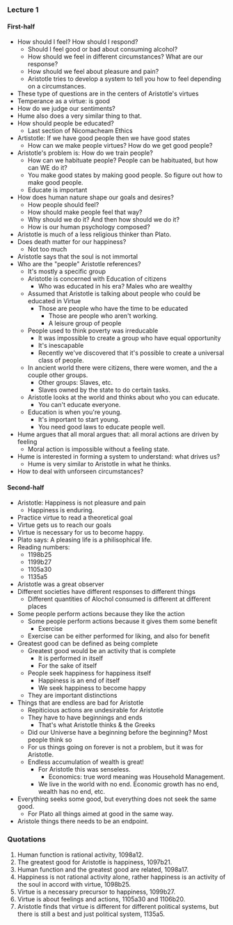 ### Lecture 1

#### First-half

- How should I feel? How should I respond?
	- Should I feel good or bad about consuming alcohol?
	- How should we feel in different circumstances? What are our response?
	- How should we feel about pleasure and pain?
	- Aristotle tries to develop a system to tell you how to feel depending on a circumstances.
- These type of questions are in the centers of Aristotle's virtues
- Temperance as a virtue: is good
- How do we judge our sentiments?
- Hume also does a very similar thing to that.
- How should people be educated? 
	- Last section of Nicomacheam Ethics
- Artistotle: If we have good people then we have good states
	- How can we make people virtues? How do we get good people?
- Aristotle's problem is: How do we train people? 
	- How can we habituate people? People can be habituated, but how can WE do it?
	- You make good states by making good people. So figure out how to make good people.
	- Educate is important
- How does human nature shape our goals and desires?
	- How people should feel?
	- How should make people feel that way?
	- Why should we do it? And then how should we do it?
	- How is our human psychology composed?
- Aristotle is much of a less religious thinker than Plato. 
- Does death matter for our happiness? 
	- Not too much
- Aristotle says that the soul is not immortal
- Who are the "people" Aristotle references?
	- It's mostly a specific group
	- Aristotle is concerned with Education of citizens
		- Who was educated in his era? Males who are wealthy
	- Assumed that Aristotle is talking about people who could be educated in Virtue
		- Those are people who have the time to be educated
			- Those are people who aren't working. 
			- A leisure group of people
	- People used to think poverty was irreducable
		- It was impossible to create a group who have equal opportunity
		- It's inescapable
		- Recently we've discovered that it's possible to create a universal class of people.
	- In ancient world there were citizens, there were women, and the a couple other groups.
		- Other groups: Slaves, etc.
		- Slaves owned by the state to do certain tasks.
	- Aristotle looks at the world and thinks about who you can educate. 
		- You can't educate everyone.
	- Education is when you're young.
		- It's important to start young.
		- You need good laws to educate people well.
- Hume argues that all moral argues that: all moral actions are driven by feeling
	- Moral action is impossible without a feeling state. 
- Hume is interested in forming a system to understand: what drives us?
	- Hume is very similar to Aristotle in what he thinks.
- How to deal with unforseen circumstances?

#### Second-half

- Aristotle: Happiness is not pleasure and pain
	- Happiness is enduring.
- Practice virtue to read a theoretical goal
- Virtue gets us to reach our goals
- Virtue is necessary for us to become happy.
- Plato says: A pleasing life is a philisophical life.
- Reading numbers:
	- 1198b25
	- 1199b27
	- 1105a30
	- 1135a5
- Aristotle was a great observer
- Different societies have different responses to different things
	- Different quantities of Alochol consumed is different at different places
- Some people perform actions because they like the action
	- Some people perform actions because it gives them some benefit
		- Exercise
	- Exercise can be either performed for liking, and also for benefit
- Greatest good can be defined as being complete
	- Greatest good would be an activity that is complete
		- It is performed in itself
		- For the sake of itself
	- People seek happiness for happiness itself
		- Happiness is an end of itself
		- We seek happiness to become happy
	- They are important distinctions
- Things that are endless are bad for Aristotle
	- Repiticious actions are undesirable for Aristotle
	- They have to have beginnings and ends
		- That's what Aristotle thinks & the Greeks
	- Did our Universe have a beginning before the beginning? Most people think so
	- For us things going on forever is not a problem, but it was for Aristotle.
	- Endless accumulation of wealth is great! 
		- For Aristotle this was senseless. 
			- Economics: true word meaning was Household Management.
		- We live in the world with no end. Economic growth has no end, wealth has no end, etc.
- Everything seeks some good, but everything does not seek the same good.
	- For Plato all things aimed at good in the same way.
- Aristole things there needs to be an endpoint.

### Quotations

1. Human function is rational activity, 1098a12.
2. The greatest good for Aristotle is happiness, 1097b21.
3. Human function and the greatest good are related, 1098a17.
4. Happiness is not rational activity alone, rather happiness is an activity of the soul in accord with virtue, 1098b25.
5. Virtue is a necessary precursor to happiness, 1099b27.
6. Virtue is about feelings and actions, 1105a30 and 1106b20.
7. Aristotle finds that virtue is different for different political systems, but there is still a best and just political system, 1135a5.
